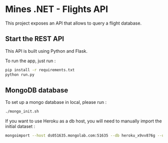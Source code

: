 # Mines .NET - Flights API

This project exposes an API that allows to query a flight database.

## Start the REST API

This API is built using Python and Flask.

To run the app, just run :

``` bash
pip install -r requirements.txt
python run.py
```

## MongoDB database

To set up a mongo database in local, please run :
``` bash
./mongo_init.sh
```

If you want to use Heroku as a db host, you will need to manually import the initial dataset :
``` bash
mongoimport --host ds051635.mongolab.com:51635 --db heroku_x9vv876g --username heroku_x9vv876g --password im9uv9qf6rni1hm406h5trl9ig --collection flights --type json --file init.json --jsonArray
```
